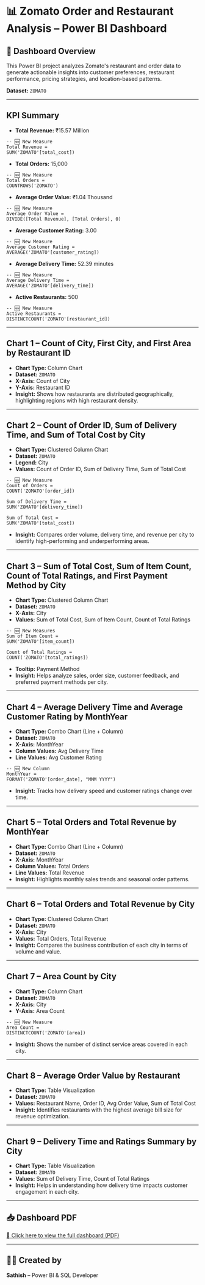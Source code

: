 # 📊 Zomato Order and Restaurant Analysis – Power BI Dashboard

## 📌 Dashboard Overview
This Power BI project analyzes Zomato's restaurant and order data to generate actionable insights into customer preferences, restaurant performance, pricing strategies, and location-based patterns.

**Dataset:** `ZOMATO`

---

## **KPI Summary**
- **Total Revenue:** ₹15.57 Million  
```dax
-- 🆕 New Measure
Total Revenue =
SUM('ZOMATO'[total_cost])
```
- **Total Orders:** 15,000  
```dax
-- 🆕 New Measure
Total Orders =
COUNTROWS('ZOMATO')
```
- **Average Order Value:** ₹1.04 Thousand  
```dax
-- 🆕 New Measure
Average Order Value =
DIVIDE([Total Revenue], [Total Orders], 0)
```
- **Average Customer Rating:** 3.00  
```dax
-- 🆕 New Measure
Average Customer Rating =
AVERAGE('ZOMATO'[customer_rating])
```
- **Average Delivery Time:** 52.39 minutes  
```dax
-- 🆕 New Measure
Average Delivery Time =
AVERAGE('ZOMATO'[delivery_time])
```
- **Active Restaurants:** 500  
```dax
-- 🆕 New Measure
Active Restaurants =
DISTINCTCOUNT('ZOMATO'[restaurant_id])
```

---

## **Chart 1 – Count of City, First City, and First Area by Restaurant ID**
- **Chart Type:** Column Chart  
- **Dataset:** `ZOMATO`  
- **X-Axis:** Count of City  
- **Y-Axis:** Restaurant ID  
- **Insight:** Shows how restaurants are distributed geographically, highlighting regions with high restaurant density.

---

## **Chart 2 – Count of Order ID, Sum of Delivery Time, and Sum of Total Cost by City**
- **Chart Type:** Clustered Column Chart  
- **Dataset:** `ZOMATO`  
- **Legend:** City  
- **Values:** Count of Order ID, Sum of Delivery Time, Sum of Total Cost  
```dax
-- 🆕 New Measure
Count of Orders =
COUNT('ZOMATO'[order_id])

Sum of Delivery Time =
SUM('ZOMATO'[delivery_time])

Sum of Total Cost =
SUM('ZOMATO'[total_cost])
```
- **Insight:** Compares order volume, delivery time, and revenue per city to identify high-performing and underperforming areas.

---

## **Chart 3 – Sum of Total Cost, Sum of Item Count, Count of Total Ratings, and First Payment Method by City**
- **Chart Type:** Clustered Column Chart  
- **Dataset:** `ZOMATO`  
- **X-Axis:** City  
- **Values:** Sum of Total Cost, Sum of Item Count, Count of Total Ratings  
```dax
-- 🆕 New Measures
Sum of Item Count =
SUM('ZOMATO'[item_count])

Count of Total Ratings =
COUNT('ZOMATO'[total_ratings])
```
- **Tooltip:** Payment Method  
- **Insight:** Helps analyze sales, order size, customer feedback, and preferred payment methods per city.

---

## **Chart 4 – Average Delivery Time and Average Customer Rating by MonthYear**
- **Chart Type:** Combo Chart (Line + Column)  
- **Dataset:** `ZOMATO`  
- **X-Axis:** MonthYear  
- **Column Values:** Avg Delivery Time  
- **Line Values:** Avg Customer Rating  
```dax
-- 🆕 New Column
MonthYear =
FORMAT('ZOMATO'[order_date], "MMM YYYY")
```
- **Insight:** Tracks how delivery speed and customer ratings change over time.

---

## **Chart 5 – Total Orders and Total Revenue by MonthYear**
- **Chart Type:** Combo Chart (Line + Column)  
- **Dataset:** `ZOMATO`  
- **X-Axis:** MonthYear  
- **Column Values:** Total Orders  
- **Line Values:** Total Revenue  
- **Insight:** Highlights monthly sales trends and seasonal order patterns.

---

## **Chart 6 – Total Orders and Total Revenue by City**
- **Chart Type:** Clustered Column Chart  
- **Dataset:** `ZOMATO`  
- **X-Axis:** City  
- **Values:** Total Orders, Total Revenue  
- **Insight:** Compares the business contribution of each city in terms of volume and value.

---

## **Chart 7 – Area Count by City**
- **Chart Type:** Column Chart  
- **Dataset:** `ZOMATO`  
- **X-Axis:** City  
- **Y-Axis:** Area Count  
```dax
-- 🆕 New Measure
Area Count =
DISTINCTCOUNT('ZOMATO'[area])
```
- **Insight:** Shows the number of distinct service areas covered in each city.

---

## **Chart 8 – Average Order Value by Restaurant**
- **Chart Type:** Table Visualization  
- **Dataset:** `ZOMATO`  
- **Values:** Restaurant Name, Order ID, Avg Order Value, Sum of Total Cost  
- **Insight:** Identifies restaurants with the highest average bill size for revenue optimization.

---

## **Chart 9 – Delivery Time and Ratings Summary by City**
- **Chart Type:** Table Visualization  
- **Dataset:** `ZOMATO`  
- **Values:** Sum of Delivery Time, Count of Total Ratings  
- **Insight:** Helps in understanding how delivery time impacts customer engagement in each city.

---

## 📥 Dashboard PDF
[📄 Click here to view the full dashboard (PDF)](https://github.com/sathishkumarj03/zomato-order-and-restaurant-analysis/blob/main/zomato%20analysis%20pdf.pdf)  


---

## 👨‍💻 Created by
**Sathish** – Power BI & SQL Developer

